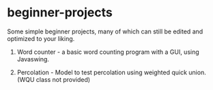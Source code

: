 # beginner-projects
Some simple beginner projects, many of which can still be edited and optimized to your liking. 

1. Word counter -  a basic word counting program with a GUI, using Javaswing.

2. Percolation - Model to test percolation using weighted quick union. (WQU class not provided) 

   
